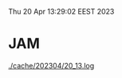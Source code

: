 Thu 20 Apr 13:29:02 EEST 2023
# JAM
<a href='./cache/202304/20_13.log'>./cache/202304/20_13.log</a>
